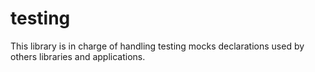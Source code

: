 # testing

This library is in charge of handling testing mocks declarations used by others libraries and applications.
